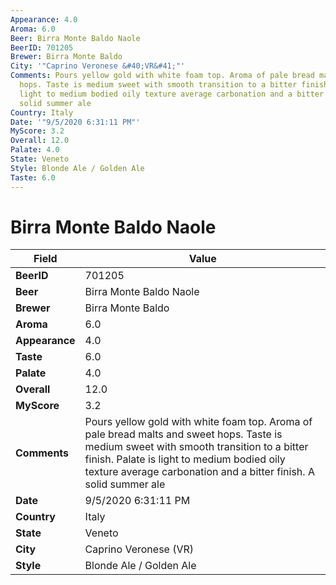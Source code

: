 ```yaml
---
Appearance: 4.0
Aroma: 6.0
Beer: Birra Monte Baldo Naole
BeerID: 701205
Brewer: Birra Monte Baldo
City: '"Caprino Veronese &#40;VR&#41;"'
Comments: Pours yellow gold with white foam top. Aroma of pale bread malts and sweet
  hops. Taste is medium sweet with smooth transition to a bitter finish. Palate is
  light to medium bodied oily texture average carbonation and a bitter finish.  A
  solid summer ale
Country: Italy
Date: '"9/5/2020 6:31:11 PM"'
MyScore: 3.2
Overall: 12.0
Palate: 4.0
State: Veneto
Style: Blonde Ale / Golden Ale
Taste: 6.0
---
```


# Birra Monte Baldo Naole

| Field         | Value |
|---------------|-------|
| **BeerID** | 701205 |
| **Beer** | Birra Monte Baldo Naole |
| **Brewer** | Birra Monte Baldo |
| **Aroma** | 6.0 |
| **Appearance** | 4.0 |
| **Taste** | 6.0 |
| **Palate** | 4.0 |
| **Overall** | 12.0 |
| **MyScore** | 3.2 |
| **Comments** | Pours yellow gold with white foam top. Aroma of pale bread malts and sweet hops. Taste is medium sweet with smooth transition to a bitter finish. Palate is light to medium bodied oily texture average carbonation and a bitter finish.  A solid summer ale |
| **Date** | 9/5/2020 6:31:11 PM |
| **Country** | Italy |
| **State** | Veneto |
| **City** | Caprino Veronese &#40;VR&#41; |
| **Style** | Blonde Ale / Golden Ale |
